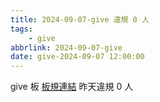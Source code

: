 ```yaml
---
title: 2024-09-07-give 違規 0 人
tags:
    - give
abbrlink: 2024-09-07-give
date: give-2024-09-07 12:00:00
---
```

give 板 [板規連結](https://www.ptt.cc/bbs/give/M.1612495900.A.C32.html)
昨天違規 0 人
